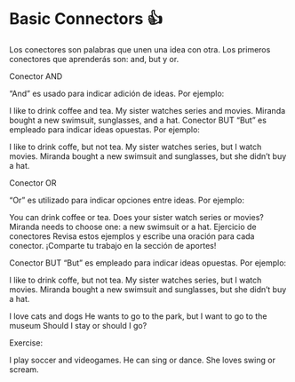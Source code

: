 # Basic Connectors 👍

Los conectores son palabras que unen una idea con otra. Los primeros conectores que aprenderás son: and, but y or.

Conector AND

“And” es usado para indicar adición de ideas. Por ejemplo:

I like to drink coffee and tea.
My sister watches series and movies.
Miranda bought a new swimsuit, sunglasses, and a hat.
Conector BUT
“But” es empleado para indicar ideas opuestas. Por ejemplo:

I like to drink coffe, but not tea.
My sister watches series, but I watch movies.
Miranda bought a new swimsuit and sunglasses, but she didn’t buy a hat.

Conector OR

“Or” es utilizado para indicar opciones entre ideas. Por ejemplo:

You can drink coffee or tea.
Does your sister watch series or movies?
Miranda needs to choose one: a new swimsuit or a hat.
Ejercicio de conectores
Revisa estos ejemplos y escribe una oración para cada conector. ¡Comparte tu trabajo en la sección de aportes!

Conector BUT
“But” es empleado para indicar ideas opuestas. Por ejemplo:

I like to drink coffe, but not tea.
My sister watches series, but I watch movies.
Miranda bought a new swimsuit and sunglasses, but she didn’t buy a hat.

I love cats and dogs
He wants to go to the park, but I want to go to the museum
Should I stay or should I go?

Exercise:

I play soccer and videogames.
He can sing or dance.
She loves swing or scream.

